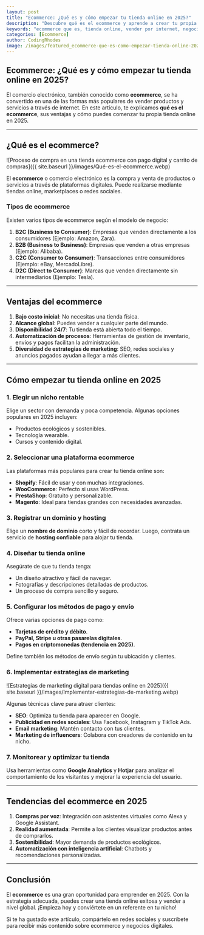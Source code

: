 ```yaml
---
layout: post
title: "Ecommerce: ¿Qué es y cómo empezar tu tienda online en 2025?"
description: "Descubre qué es el ecommerce y aprende a crear tu propia tienda online en 2025 con esta guía sencilla y completa."
keywords: "ecommerce que es, tienda online, vender por internet, negocio digital, ecommerce 2025"
categories: [Ecommerce]
author: CodingRhodes
image: /images/featured_ecommerce-que-es-como-empezar-tienda-online-2025.webp
---
```


## Ecommerce: ¿Qué es y cómo empezar tu tienda online en 2025?

El comercio electrónico, también conocido como **ecommerce**, se ha convertido en una de las formas más populares de vender productos y servicios a través de internet. En este artículo, te explicamos **qué es el ecommerce**, sus ventajas y cómo puedes comenzar tu propia tienda online en 2025.

---

## ¿Qué es el ecommerce?

![Proceso de compra en una tienda ecommerce con pago digital y carrito de compras]({{ site.baseurl }}/images/Qué-es-el-ecommerce.webp)

El **ecommerce** o comercio electrónico es la compra y venta de productos o servicios a través de plataformas digitales. Puede realizarse mediante tiendas online, marketplaces o redes sociales.

### Tipos de ecommerce
Existen varios tipos de ecommerce según el modelo de negocio:

1. **B2C (Business to Consumer)**: Empresas que venden directamente a los consumidores (Ejemplo: Amazon, Zara).
2. **B2B (Business to Business)**: Empresas que venden a otras empresas (Ejemplo: Alibaba).
3. **C2C (Consumer to Consumer)**: Transacciones entre consumidores (Ejemplo: eBay, MercadoLibre).
4. **D2C (Direct to Consumer)**: Marcas que venden directamente sin intermediarios (Ejemplo: Tesla).

---

## Ventajas del ecommerce

1. **Bajo costo inicial**: No necesitas una tienda física.
2. **Alcance global**: Puedes vender a cualquier parte del mundo.
3. **Disponibilidad 24/7**: Tu tienda está abierta todo el tiempo.
4. **Automatización de procesos**: Herramientas de gestión de inventario, envíos y pagos facilitan la administración.
5. **Diversidad de estrategias de marketing**: SEO, redes sociales y anuncios pagados ayudan a llegar a más clientes.

---

## Cómo empezar tu tienda online en 2025

### 1. Elegir un nicho rentable
Elige un sector con demanda y poca competencia. Algunas opciones populares en 2025 incluyen:
- Productos ecológicos y sostenibles.
- Tecnología wearable.
- Cursos y contenido digital.

### 2. Seleccionar una plataforma ecommerce
Las plataformas más populares para crear tu tienda online son:
- **Shopify**: Fácil de usar y con muchas integraciones.
- **WooCommerce**: Perfecto si usas WordPress.
- **PrestaShop**: Gratuito y personalizable.
- **Magento**: Ideal para tiendas grandes con necesidades avanzadas.

### 3. Registrar un dominio y hosting
Elige un **nombre de dominio** corto y fácil de recordar. Luego, contrata un servicio de **hosting confiable** para alojar tu tienda.

### 4. Diseñar tu tienda online
Asegúrate de que tu tienda tenga:
- Un diseño atractivo y fácil de navegar.
- Fotografías y descripciones detalladas de productos.
- Un proceso de compra sencillo y seguro.

### 5. Configurar los métodos de pago y envío
Ofrece varias opciones de pago como:
- **Tarjetas de crédito y débito**.
- **PayPal, Stripe u otras pasarelas digitales**.
- **Pagos en criptomonedas (tendencia en 2025)**.

Define también los métodos de envío según tu ubicación y clientes.

### 6. Implementar estrategias de marketing

![Estrategias de marketing digital para tiendas online en 2025]({{ site.baseurl }}/images/Implementar-estrategias-de-marketing.webp)

Algunas técnicas clave para atraer clientes:
- **SEO**: Optimiza tu tienda para aparecer en Google.
- **Publicidad en redes sociales**: Usa Facebook, Instagram y TikTok Ads.
- **Email marketing**: Mantén contacto con tus clientes.
- **Marketing de influencers**: Colabora con creadores de contenido en tu nicho.

### 7. Monitorear y optimizar tu tienda
Usa herramientas como **Google Analytics** y **Hotjar** para analizar el comportamiento de los visitantes y mejorar la experiencia del usuario.

---

## Tendencias del ecommerce en 2025

1. **Compras por voz**: Integración con asistentes virtuales como Alexa y Google Assistant.
2. **Realidad aumentada**: Permite a los clientes visualizar productos antes de comprarlos.
3. **Sostenibilidad**: Mayor demanda de productos ecológicos.
4. **Automatización con inteligencia artificial**: Chatbots y recomendaciones personalizadas.

---

## Conclusión

El **ecommerce** es una gran oportunidad para emprender en 2025. Con la estrategia adecuada, puedes crear una tienda online exitosa y vender a nivel global. ¡Empieza hoy y conviértete en un referente en tu nicho!

Si te ha gustado este artículo, compártelo en redes sociales y suscríbete para recibir más contenido sobre ecommerce y negocios digitales.

